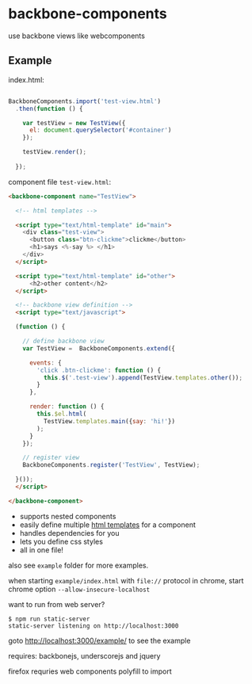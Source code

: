# backbone-components

use backbone views like webcomponents

## Example

index.html:

```js

BackboneComponents.import('test-view.html')
  .then(function () {

    var testView = new TestView({
      el: document.querySelector('#container')
    });

    testView.render();
    
  });

```

component file `test-view.html`:

```html
<backbone-component name="TestView">

  <!-- html templates -->

  <script type="text/html-template" id="main">
    <div class="test-view">
      <button class="btn-clickme">clickme</button>
      <h1>says <%-say %> </h1>      
    </div>
  </script>

  <script type="text/html-template" id="other">
      <h2>other content</h2>
  </script>

  <!-- backbone view definition -->
  <script type="text/javascript">

  (function () {

    // define backbone view
    var TestView =  BackboneComponents.extend({

      events: {
        'click .btn-clickme': function () {
          this.$('.test-view').append(TestView.templates.other());
        }
      },

      render: function () {
        this.$el.html(
          TestView.templates.main({say: 'hi!'})
        );
      }
    });

    // register view
    BackboneComponents.register('TestView', TestView);

  }());
  </script>

</backbone-component>

```

- supports nested components
- easily define multiple [html templates](http://underscorejs.org/#template) for a component 
- handles dependencies for you
- lets you define css styles 
- all in one file!

also see `example` folder for more examples.

when starting `example/index.html` with `file://` protocol in chrome, start chrome option `--allow-insecure-localhost` 

want to run from web server? 

```
$ npm run static-server
static-server listening on http://localhost:3000
```

goto [http://localhost:3000/example/](http://localhost:3000/example/) to see the example

requires: backbonejs, underscorejs and jquery

firefox requries web components polyfill to import 